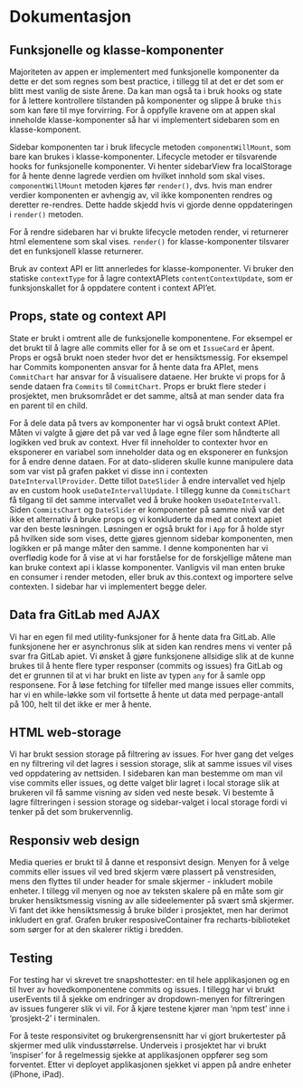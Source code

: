 # Dokumentasjon
## Funksjonelle og klasse-komponenter
Majoriteten av appen er implementert med funksjonelle komponenter da dette er det som regnes som best practice, i tillegg til at det er det som er blitt mest vanlig de siste årene. Da kan man også ta i bruk hooks og state for å lettere kontrollere tilstanden på komponenter og slippe å bruke `this` som kan føre til mye forvirring. For å oppfylle kravene om at appen skal inneholde klasse-komponenter så har vi implementert sidebaren som en klasse-komponent. 

Sidebar komponenten tar i bruk lifecycle metoden `componentWillMount`, som bare kan brukes i klasse-komponenter. Lifecycle metoder er tilsvarende hooks for funksjonelle komponenter. Vi henter sidebarView fra localStorage for å hente denne lagrede verdien om hvilket innhold som skal vises. `componentWillMount` metoden kjøres før `render()`, dvs. hvis man endrer verdier komponenten er avhengig av, vil ikke komponenten rendres og deretter re-rendres. Dette hadde skjedd hvis vi gjorde denne oppdateringen i `render()` metoden.

For å rendre sidebaren har vi brukte lifecycle metoden render, vi returnerer html elementene som skal vises. `render()` for klasse-komponenter tilsvarer det en funksjonell klasse returnerer.

Bruk av context API er litt annerledes for klasse-komponenter. Vi bruker den statiske `contextType` for å lagre contextAPIets `contentContextUpdate`, som er funksjonskallet for å oppdatere content i context API’et.


## Props, state og context API
State er brukt i omtrent alle de funksjonelle komponentene. For eksempel er det brukt til å lagre alle commits eller for å se om et `IssueCard` er åpent. Props er også brukt noen steder hvor det er hensiktsmessig. For eksempel har Commits komponenten ansvar for å hente data fra APIet, mens `CommitChart` har ansvar for å visualisere dataene. Her brukte vi props for å sende dataen fra `Commits` til `CommitChart`. Props er brukt flere steder i prosjektet, men bruksområdet er det samme, altså at man sender data fra en parent til en child.

For å dele data på tvers av komponenter har vi også brukt context APIet. Måten vi valgte å gjøre det på var ved å lage egne filer som håndterte all logikken ved bruk av context. Hver fil inneholder to contexter hvor en eksponerer en variabel som inneholder data og en eksponerer en funksjon for å endre denne dataen. For at dato-slideren skulle kunne manipulere data som var vist på grafen pakket vi disse inn i contexten `DateIntervallProvider`. Dette tillot `DateSlider` å endre intervallet ved hjelp av en custom hook `useDateIntervallUpdate`. I tillegg kunne da `CommitsChart` få tilgang til det samme intervallet ved å bruke hooken `UseDateIntervall`. Siden `CommitsChart` og `DateSlider` er komponenter på samme nivå var det ikke et alternativ å bruke props og vi konkluderte da med at context apiet var den beste løsningen.
Løsningen er også brukt for i `App` for å holde styr på hvilken side som vises, dette gjøres gjennom sidebar komponenten, men logikken er på mange måter den samme. I denne komponenten har vi overflødig kode for å vise at vi har forståelse for de forskjellige måtene man kan bruke context api i klasse komponenter. Vanligvis vil man enten bruke en consumer i render metoden, eller bruk av this.context og importere selve contexten. I sidebar har vi implementert begge deler.



## Data fra GitLab med AJAX
Vi har en egen fil med utility-funksjoner for å hente data fra GitLab. Alle funksjonene her er asynchronus slik at siden kan rendres mens vi venter på svar fra GitLab apiet. Vi ønsket å gjøre funksjonene allsidige slik at de kunne brukes til å hente flere typer responser (commits og issues) fra GitLab og det er grunnen til at vi har brukt en liste av typen `any` for å samle opp responsene. For å løse fetching for tilfeller med mange issues eller commits,  har vi en while-løkke som vil fortsette å hente ut data med perpage-antall på 100, helt til det ikke er mer å hente.


## HTML web-storage
Vi har brukt session storage på filtrering av issues. For hver gang det velges en ny filtrering vil det lagres i session storage, slik at samme issues vil vises ved oppdatering av nettsiden. I sidebaren kan man bestemme om man vil vise commits eller issues, og dette valget blir lagret i local storage slik at brukeren vil få samme visning av siden ved neste besøk. Vi bestemte å lagre filtreringen i session storage og sidebar-valget i local storage fordi vi tenker på det som brukervennlig.

## Responsiv web design
Media queries er brukt til å danne et responsivt design. Menyen for å velge commits eller issues vil ved bred skjerm være plassert på venstresiden, mens den flyttes til under header for smale skjermer - inkludert mobile enheter. I tillegg vil menyen og noe av teksten skalere på en måte som gir bruker hensiktsmessig visning av alle sideelementer på svært små skjermer. Vi fant det ikke hensiktsmessig å bruke bilder i prosjektet, men har derimot inkludert en graf. Grafen bruker resposiveContainer fra recharts-biblioteket som sørger for at den skalerer riktig i bredden. 

## Testing
For testing har vi skrevet tre snapshottester: en til hele applikasjonen og en til hver av hovedkomponentene commits og issues. I tillegg har vi brukt userEvents til å sjekke om endringer av dropdown-menyen for filtreringen av issues fungerer slik vi vil. For å kjøre testene kjører man ‘npm test’ inne i ‘prosjekt-2’ i terminalen.

For å teste responsivitet og brukergrensensnitt har vi gjort brukertester på skjermer med ulik vindusstørrelse. Underveis i prosjektet har vi brukt ‘inspiser’ for å regelmessig sjekke at applikasjonen oppfører seg som forventet. Etter vi deployet applikasjonen sjekket vi appen på andre enheter (iPhone, iPad).
